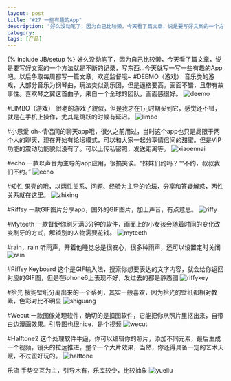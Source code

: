 ```yaml
---
layout: post
title: "#27 一些有趣的App"
description: "好久没动笔了，因为自己比较懒，今天看了篇文章，说是要写好文案的一个方法就是不断的记录，写东西...今天就写一写一些有趣的App吧。以后争取每周都写一篇文章，欢迎监督哦~"
category: 
tags: [产品]
---
```

{% include JB/setup %}
好久没动笔了，因为自己比较懒，今天看了篇文章，说是要写好文案的一个方法就是不断的记录，写东西...今天就写一写一些有趣的App吧。以后争取每周都写一篇文章，欢迎监督哦~
#DEEMO（游戏）
音乐类的游戏，大部分音乐为钢琴曲，玩法类似劲乐团，但是逼格要高。画面不错，且带有故事性。喜欢琴之翼这首曲子，来自一个全球的团队，画面感很好。
![deemo](/assets/themes/de/blog_pic/deemo.PNG)

#LIMBO（游戏）
很老的游戏了貌似，但是我才在1元时期买到它，感觉还不错，就是在手机上操作，尤其是跳跃的时候有延迟。
![limbo](/assets/themes/de/blog_pic/limbo.PNG)

#小恩爱
oh~情侣间的聊天app哦，很久之前用过，当时这个app也只是局限于两个人的聊天，现在开始有论坛模式，可以和大家一起分享情侣间的甜蜜。但是VIP功能的震动功能貌似没有了。可以上传私密照，发送距离等。
![xiaoennai](/assets/themes/de/blog_pic/xiaoenai.PNG)

#echo
一款以声音为主导的app应用，很搞笑诶。“妹妹们约吗？”“不约，叔叔我们不约。”
![echo](/assets/themes/de/blog_pic/echo.PNG)

#知性
果壳的哦，以两性关系、问题、经验为主导的论坛，分享和答疑解惑，两性关系就在这里。
![zhixing](/assets/themes/de/blog_pic/zhixing.PNG)

#Riffsy 
一款GIF图片分享app，国外的GIF图片，加上声音，有点意思。
![riffy](/assets/themes/de/blog_pic/riffy.PNG)

#Myteeth
一款督促你刷牙满3分钟的软件，画面上的小女孩会随着时间的变化改变刷牙的方式，解锁别的人物需要花钱。
![myteeth](/assets/themes/de/blog_pic/myteeth.PNG)

#rain，rain
听雨声，开着他睡觉总是很安心，很多种雨声，还可以设置定时关闭
![rain](/assets/themes/de/blog_pic/rain.PNG)

#Riffsy Keyboard
这个是GIF输入法，搜索你想要表达的文字内容，就会给你返回对应的GIF图，但是在iphone6上表现不好，发过去的都是静态图
![riffykey](/assets/themes/de/blog_pic/riffykey.PNG)

#拾光
搜狗壁纸分离出来的一个系列，其实一般喜欢，因为拾光的壁纸都相对教素，色彩对比不明显
![shiguang](/assets/themes/de/blog_pic/shiguang.PNG)

#Wecut
一款图像处理软件，确切的是扣图软件，它能把你从照片里抠出来，自带白边漫画效果。引导图也很nice，是个视频
![wecut](/assets/themes/de/blog_pic/wecut.PNG)

#Halftone2
这个处理软件牛逼，你可以编辑你的照片，添加不同元素，最后生成一个视频，镜头的拉远推进，整个一个大片效果，当然，你还得具备一定的艺术天赋，不过蛮好玩的。
![halftone](/assets/themes/de/blog_pic/halftone.PNG)

乐流
手势交互为主，引导木有，乐库较少，比较抽象
![yueliu](/assets/themes/de/blog_pic/yueliu.png)


